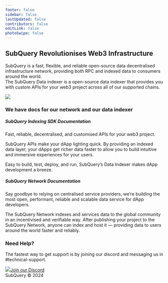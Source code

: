 ```yaml
---
footer: false
sidebar: false
lastUpdated: false
contributors: false
editLink: false
photoSwipe: false
---
```


<link rel="stylesheet" href="/assets/style/homepage.css" as="style" />
<div class="welcomeContainer">
  <div class="banner">
    <div class="ct">
      <h2>SubQuery Revolutionises Web3 Infrastructure</h2>
      <p>SubQuery is a fast, flexible, and reliable open-source data decentralised infrastructure network, providing both RPC and indexed data to consumers around the world.<br>
      The SubQuery Data indexer is a open-source data indexer that provides you with custom APIs for your web3 project across all of our supported chains.</p>
    </div>
    <div class="bannerImage">
      <div class="bannerImageBg"></div>
      <img src="/assets/img/welcomeBanner.png" />
    </div>
  </div>
  <div class="advancedFeatures layout mt80">
    <h3>We have docs for our network and our data indexer</h3>
    <div class="cardList">
      <router-link class="item" :to="{path: '/indexer/welcome.html'}">
        <h5>SubQuery Indexing SDK Documentation</h5>
        <p>Fast, reliable, decentralised, and customised APIs for your web3 project.</p>
        <p>SubQuery APIs make your dApp lighting quick. By providing an indexed data layer, your dApps get richer data faster to allow you to build intuitive and immersive experiences for your users.</p>
        <p>Easy to build, test, deploy, and run, SubQuery’s Data Indexer makes dApp development a breeze.</p>
      </router-link>
      <router-link class="item" :to="{path: '/subquery_network/introduction/introduction.html'}">
        <h5>SubQuery Network Documentation</h5>
        <p>Say goodbye to relying on centralised service providers, we’re building the most open, performant, reliable and scalable data service for dApp developers. </p>
        <p>The SubQuery Network indexes and services data to the global community in an incentivised and verifiable way. After publishing your project to the SubQuery Network, anyone can index and host it — providing data to users around the world faster and reliably.</p>
      </router-link>
    </div>
  </div>
  <div class="help layout mt80 mb80">
    <h3>Need Help?</h3>
    <p>The fastest way to get support is by joining our discord and messaging us in #technical-support.</p>
    <a class="button" href="https://discord.com/invite/subquery" target="_blank"><img src="/assets/img/discord_icon.svg" />Join our Discord</a>
  </div>
  <div class="footer layout">SubQuery © 2024</div>
</div>
<component is="script" src="/assets/js/welcome.js" />
